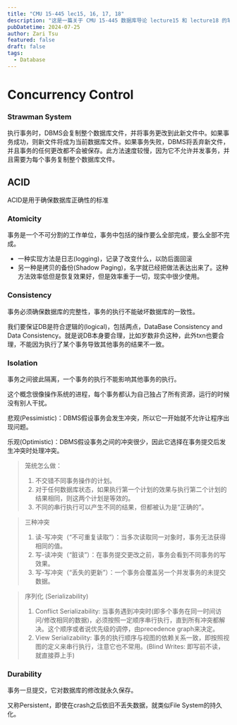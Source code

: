 ```yaml
---
title: "CMU 15-445 lec15, 16, 17, 18"
description: "这是一篇关于 CMU 15-445 数据库导论 lecture15 和 lecture18 的笔记，主要讲讲DBMS的并发控制。"
pubDatetime: 2024-07-25
author: Zari Tsu
featured: false
draft: false
tags:
  - Database
---
```


# Concurrency Control

### Strawman System

执行事务时，DBMS会复制整个数据库文件，并将事务更改到此新文件中。如果事务成功，则新文件将成为当前数据库文件。如果事务失败，DBMS将丢弃新文件，并且事务的任何更改都不会被保存。此方法速度较慢，因为它不允许并发事务，并且需要为每个事务复制整个数据库文件。

## ACID

ACID是用于确保数据库正确性的标准

### Atomicity

事务是一个不可分割的工作单位，事务中包括的操作要么全部完成，要么全部不完成。

* 一种实现方法是日志(logging)，记录了改变什么，以防后面回滚
* 另一种是拷贝的备份(Shadow Paging)，名字就已经把做法表达出来了。这种方法效率低但是恢复效果好，但是效率重于一切，现实中很少使用。

### Consistency

事务必须确保数据库的完整性，事务的执行不能破坏数据库的一致性。

我们要保证DB是符合逻辑的(logical)，包括两点，DataBase Consistency and Data Consistency。就是说DB本身要合理，比如岁数非负这种，此外txn也要合理，不能因为执行了某个事务导致其他事务的结果不一致。

### **Isolation**

事务之间彼此隔离，一个事务的执行不能影响其他事务的执行。

这个概念很像操作系统的进程，每个事务都认为自己独占了所有资源，运行的时候没有别人干扰。

悲观(Pessimistic)：DBMS假设事务会发生冲突，所以它一开始就不允许让程序出现问题。

乐观(Optimistic)：DBMS假设事务之间的冲突很少，因此它选择在事务提交后发生冲突时处理冲突。

> 笼统怎么做：
> 
> 1. 不交错不同事务操作的计划。
> 2. 对于任何数据库状态，如果执行第一个计划的效果与执行第二个计划的结果相同，则这两个计划是等效的。
> 3. 不同的串行执行可以产生不同的结果，但都被认为是“正确的”。

> 三种冲突
>
> 1. 读-写冲突（“不可重复读取”）：当多次读取同一对象时，事务无法获得相同的值。
> 2. 写-读冲突（“脏读”）：在事务提交更改之前，事务会看到不同事务的写效果。
> 3. 写-写冲突（“丢失的更新”）：一个事务会覆盖另一个并发事务的未提交数据。

> 序列化 (Serializability)
>
> 1. Conflict Serializability: 当事务遇到冲突时(即多个事务在同一时间访问/修改相同的数据)，必须按照一定顺序串行执行，直到所有冲突都解决。这个顺序或者说优先级的调停，由precedence graph来决定。
> 2. View Serializability: 事务的执行顺序与视图的依赖关系一致，即按照视图的定义来串行执行，注意它也不常用。(Blind Writes: 即写前不读，就直接莽上手)

### Durability

事务一旦提交，它对数据库的修改就永久保存。

又称Persistent，即使在crash之后依旧不丢失数据，就类似File System的持久化。

